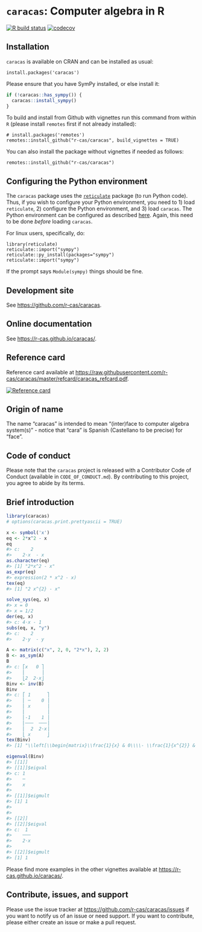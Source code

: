 
<!-- README.md is generated from README.Rmd. Please edit only README.Rmd! -->

# `caracas`: Computer algebra in R

<!-- badges: start -->

[![R build
status](https://github.com/r-cas/caracas/workflows/R-CMD-check/badge.svg)](https://github.com/r-cas/caracas/actions)
[![codecov](https://codecov.io/gh/r-cas/caracas/graph/badge.svg?token=HF9MZ6AUWA)](https://app.codecov.io/gh/r-cas/caracas)
<!-- badges: end -->

## Installation

`caracas` is available on CRAN and can be installed as usual:

    install.packages('caracas')

Please ensure that you have SymPy installed, or else install it:

``` r
if (!caracas::has_sympy()) {
  caracas::install_sympy() 
}
```

To build and install from Github with vignettes run this command from
within `R` (please install `remotes` first if not already installed):

    # install.packages('remotes')
    remotes::install_github("r-cas/caracas", build_vignettes = TRUE)

You can also install the package without vignettes if needed as follows:

    remotes::install_github("r-cas/caracas")

## Configuring the Python environment

The `caracas` package uses the
[`reticulate`](https://github.com/rstudio/reticulate) package (to run
Python code). Thus, if you wish to configure your Python environment,
you need to 1) load `reticulate`, 2) configure the Python environment,
and 3) load `caracas`. The Python environment can be configured as
described
[here](https://rstudio.github.io/reticulate/articles/versions.html).
Again, this need to be done *before* loading `caracas`.

For linux users, specifically, do:

    library(reticulate)
    reticulate::import("sympy")
    reticulate::py_install(packages="sympy")
    reticulate::import("sympy") 

If the prompt says `Module(sympy)` things should be fine.

## Development site

See <https://github.com/r-cas/caracas>.

## Online documentation

See <https://r-cas.github.io/caracas/>.

## Reference card

Reference card available at
<https://raw.githubusercontent.com/r-cas/caracas/master/refcard/caracas_refcard.pdf>.

[![Reference
card](https://raw.githubusercontent.com/r-cas/caracas/master/refcard/caracas_refcard.png)](https://raw.githubusercontent.com/r-cas/caracas/master/refcard/caracas_refcard.pdf)

## Origin of name

The name “caracas” is intended to mean “(inter)face to computer algebra
system(s)” - notice that “cara” is Spanish (Castellano to be precise)
for “face”.

## Code of conduct

Please note that the `caracas` project is released with a Contributor
Code of Conduct (available in `CODE_OF_CONDUCT.md`). By contributing to
this project, you agree to abide by its terms.

## Brief introduction

``` r
library(caracas)
# options(caracas.print.prettyascii = TRUE)
```

``` r
x <- symbol('x')
eq <- 2*x^2 - x
eq
#> c:    2    
#>    2⋅x  - x
as.character(eq)
#> [1] "2*x^2 - x"
as_expr(eq)
#> expression(2 * x^2 - x)
tex(eq)
#> [1] "2 x^{2} - x"
```

``` r
solve_sys(eq, x)
#> x = 0
#> x = 1/2
der(eq, x)
#> c: 4⋅x - 1
subs(eq, x, "y")
#> c:    2    
#>    2⋅y  - y
```

``` r
A <- matrix(c("x", 2, 0, "2*x"), 2, 2)
B <- as_sym(A)
B
#> c: ⎡x   0 ⎤
#>    ⎢      ⎥
#>    ⎣2  2⋅x⎦
Binv <- inv(B)
Binv
#> c: ⎡ 1      ⎤
#>    ⎢ ─    0 ⎥
#>    ⎢ x      ⎥
#>    ⎢        ⎥
#>    ⎢-1    1 ⎥
#>    ⎢───  ───⎥
#>    ⎢  2  2⋅x⎥
#>    ⎣ x      ⎦
tex(Binv)
#> [1] "\\left[\\begin{matrix}\\frac{1}{x} & 0\\\\- \\frac{1}{x^{2}} & \\frac{1}{2 x}\\end{matrix}\\right]"
```

``` r
eigenval(Binv)
#> [[1]]
#> [[1]]$eigval
#> c: 1
#>    ─
#>    x
#> 
#> [[1]]$eigmult
#> [1] 1
#> 
#> 
#> [[2]]
#> [[2]]$eigval
#> c:  1 
#>    ───
#>    2⋅x
#> 
#> [[2]]$eigmult
#> [1] 1
```

Please find more examples in the other vignettes available at
<https://r-cas.github.io/caracas/>.

## Contribute, issues, and support

Please use the issue tracker at
<https://github.com/r-cas/caracas/issues> if you want to notify us of an
issue or need support. If you want to contribute, please either create
an issue or make a pull request.

